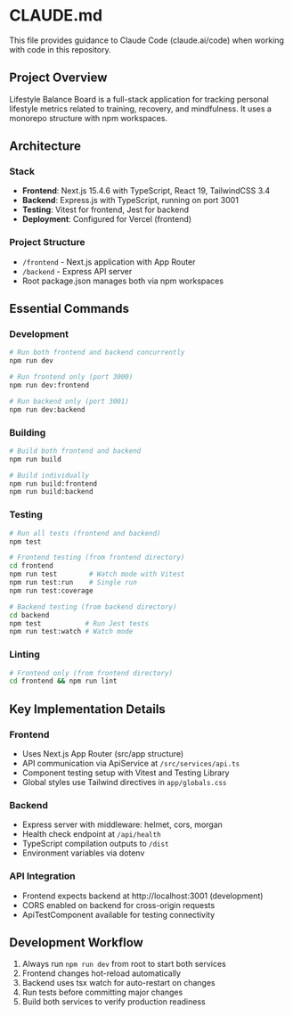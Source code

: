 # CLAUDE.md

This file provides guidance to Claude Code (claude.ai/code) when working with code in this repository.

## Project Overview

Lifestyle Balance Board is a full-stack application for tracking personal lifestyle metrics related to training, recovery, and mindfulness. It uses a monorepo structure with npm workspaces.

## Architecture

### Stack

-   **Frontend**: Next.js 15.4.6 with TypeScript, React 19, TailwindCSS 3.4
-   **Backend**: Express.js with TypeScript, running on port 3001
-   **Testing**: Vitest for frontend, Jest for backend
-   **Deployment**: Configured for Vercel (frontend)

### Project Structure

-   `/frontend` - Next.js application with App Router
-   `/backend` - Express API server
-   Root package.json manages both via npm workspaces

## Essential Commands

### Development

```bash
# Run both frontend and backend concurrently
npm run dev

# Run frontend only (port 3000)
npm run dev:frontend

# Run backend only (port 3001)
npm run dev:backend
```

### Building

```bash
# Build both frontend and backend
npm run build

# Build individually
npm run build:frontend
npm run build:backend
```

### Testing

```bash
# Run all tests (frontend and backend)
npm test

# Frontend testing (from frontend directory)
cd frontend
npm run test        # Watch mode with Vitest
npm run test:run    # Single run
npm run test:coverage

# Backend testing (from backend directory)
cd backend
npm test           # Run Jest tests
npm run test:watch # Watch mode
```

### Linting

```bash
# Frontend only (from frontend directory)
cd frontend && npm run lint
```

## Key Implementation Details

### Frontend

-   Uses Next.js App Router (src/app structure)
-   API communication via ApiService at `/src/services/api.ts`
-   Component testing setup with Vitest and Testing Library
-   Global styles use Tailwind directives in `app/globals.css`

### Backend

-   Express server with middleware: helmet, cors, morgan
-   Health check endpoint at `/api/health`
-   TypeScript compilation outputs to `/dist`
-   Environment variables via dotenv

### API Integration

-   Frontend expects backend at http://localhost:3001 (development)
-   CORS enabled on backend for cross-origin requests
-   ApiTestComponent available for testing connectivity

## Development Workflow

1. Always run `npm run dev` from root to start both services
2. Frontend changes hot-reload automatically
3. Backend uses tsx watch for auto-restart on changes
4. Run tests before committing major changes
5. Build both services to verify production readiness

